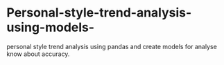 # Personal-style-trend-analysis-using-models-
personal style trend analysis using pandas and create models for analyse know about accuracy.
